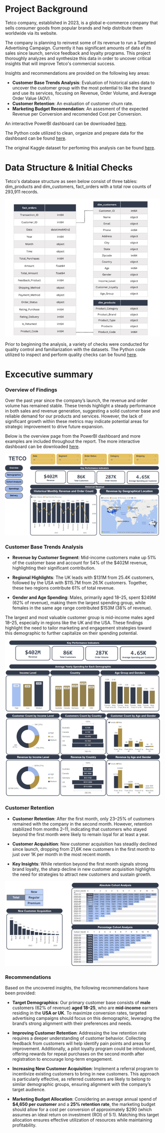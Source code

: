 # Project Background
Tetco company, established in 2023, is a global e-commerce company that sells consumer goods from popular brands and help distribute them worldwide via its website.

The company is planning to reinvest some of its revenue to run a Targeted Advertising Campaign. Currently it has significant amounts of data of its sales since launch, service feedback and loyalty programs. This project thoroughly analyzes and synthesize this data in order to uncover critical insights that will improve Tetco's commercial success.

Insights and recommendations are provided on the following key areas:
- **Customer Base Trends Analysis**: Evaluation of historical sales data to uncover the customer group with the most potential to like the brand and use its services, focusing on Revenue, Order Volume, and Average Order Value (AOV).
- **Customer Retention**: An evaluation of customer churn rate.
- **Marketing Budget Recomendation**: An assesment of the expected Revenue per Conversion and recomended Cost per Conversion.
  
An interactive PowerBI dashboard can be downloaded [here](https://drive.google.com/file/d/1aiJ6fb9Y8FE0w5kx-iPBCM5b9X8NAqrR/view?usp=sharing).

The Python code utilized to clean, organize and prepare data for the dashboard can be found [here](https://github.com/QuinnNgo97/Project-Ecommerce-Marketing-Target/blob/20d15cdf00995c340c2cfb8bdd1df019c2380bd6/ecommerce_analysis.py).

The original Kaggle dataset for perfoming this analysis can be found [here](https://www.kaggle.com/datasets/sahilprajapati143/retail-analysis-large-dataset/data?select=new_retail_data.csv).

# Data Structure & Initial Checks

Tetco's database structure as seen below consist of three tables: dim_products and dim_customers, fact_orders with a total row counts of 293,911 records.

<div align="center">
  <img src="https://github.com/QuinnNgo97/githubtest/blob/2f63a850e6520fa73cb4ac89bfac8c49c796ad77/relations.jpg">
</div>

Prior to beginning the analysis, a variety of checks were conducted for quality control and familiarization with the datasets. The Python code utilized to inspect and perform quality checks can be found [here]().

# Excecutive summary

### Overview of Findings

Over the past year since the company’s launch, the revenue and order volume has remained stable. These trends highlight a steady performance in both sales and revenue generation, suggesting a solid customer base and reliable demand for our products and services. However, the lack of significant growth within these metrics may indicate potential areas for strategic improvement to drive future expansion.

Below is the overview page from the PowerBI dashboard and more examples are included throughout the report. The more interactive dashboard can be downloaded [here](https://drive.google.com/file/d/1aiJ6fb9Y8FE0w5kx-iPBCM5b9X8NAqrR/view?usp=sharing).

<div align="center">
  <img src="https://github.com/QuinnNgo97/githubtest/blob/5cfa2145594bde1f9a53296520e30cb40058b9db/Dashboardoverview.png">
</div>

### Customer Base Trends Analysis

- **Revenue by Customer Segment**: Mid-income customers make up 51% of the customer base and account for 54% of the $402M revenue, highlighting their significant contribution.

- **Regional Highlights**: The UK leads with $131M from 25.4K customers, followed by the USA with $115.7M from 26.1K customers. Together, these two regions contribute 61% of total revenue.

- **Gender and Age Spending**: Males, primarily aged 18–25, spent $249M (62% of revenue), making them the largest spending group, while females in the same age range contributed $153M (38% of revenue).

The largest and most valuable customer group is mid-income males aged 18–25, especially in regions like the UK and the USA. These findings highlight the need to tailor marketing and engagement strategies toward this demographic to further capitalize on their spending potential.

<div align="center">
  <img src="https://github.com/QuinnNgo97/githubtest/blob/efa90b20fa7f95d938fb43849275f842676bc13a/Dashboard4.png">
</div>

<div align="center">
  <img src="https://github.com/QuinnNgo97/githubtest/blob/efa90b20fa7f95d938fb43849275f842676bc13a/Dashboard2.png">
</div>


### Customer Retention

- **Customer Retention**: After the first month, only 23–25% of customers remained with the company in the second month. However, retention stabilized from months 2–11, indicating that customers who stayed beyond the first month were likely to remain loyal for at least a year.

- **Customer Acquisition**: New customer acquisition has steadily declined since launch, dropping from 21,6K new customers in the first month to just over 1K per month in the most recent month.

- **Key Insights**: While retention beyond the first month signals strong brand loyalty, the sharp decline in new customer acquisition highlights the need for strategies to attract new customers and sustain growth.

<div align="center">
  <img src="https://github.com/QuinnNgo97/githubtest/blob/efa90b20fa7f95d938fb43849275f842676bc13a/Dashboard3.png">
</div>


### Recommendations

Based on the uncovered insights, the following recommendations have been provided:

- **Target Demographics**: Our primary customer base consists of **male** customers (62% of revenue) **aged 18–25**, who are **mid-income** earners residing in the **USA or UK**. To maximize conversion rates, targeted advertising campaigns should focus on this demographic, leveraging the brand’s strong alignment with their preferences and needs.

- **Improving Customer Retention**: Addressing the low retention rate requires a deeper understanding of customer behavior. Collecting feedback from customers will help identify pain points and areas for improvement. Additionally, a pilot loyalty program could be introduced, offering rewards for repeat purchases on the second month after registration to encourage long-term engagement.

- **Increasing New Customer Acquisition**: Implement a referral program to incentivize existing customers to bring in new customers. This approach is particularly effective, as referred customers are likely to belong to similar demographic groups, ensuring alignment with the company’s target audience.

- **Marketing Budget Allocation**: Considering an average annual spend of **$4,650 per customer** and a **25% retention rate**, the marketing budget should allow for a cost per conversion of approximately $290 (which assumes an ideal return on investment (ROI) of 5:1). Matching this target allocation ensures effective utilization of resources while maintaining profitability.
